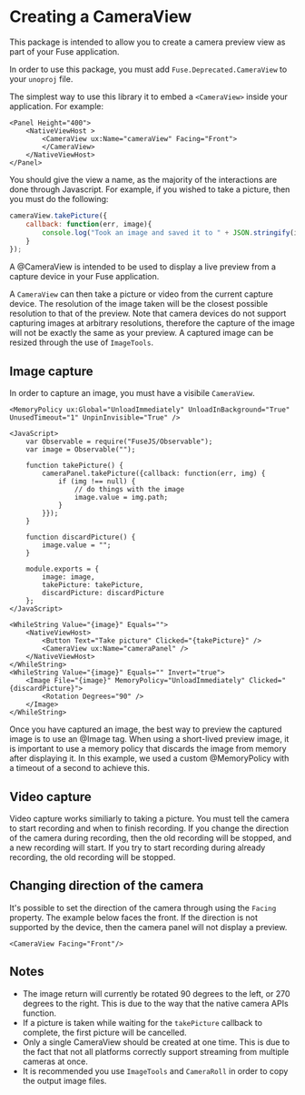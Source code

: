 # Creating a CameraView

This package is intended to allow you to create a camera preview view as part of your Fuse application.

In order to use this package, you must add `Fuse.Deprecated.CameraView` to your `unoproj` file.


The simplest way to use this library it to embed a `<CameraView>` inside your application. For example:

```
<Panel Height="400">
	<NativeViewHost >
		<CameraView ux:Name="cameraView" Facing="Front">
		</CameraView>
	</NativeViewHost>
</Panel>
```

You should give the view a name, as the majority of the interactions are done through Javascript. For example, if you wished to take a picture, then you must do the following:

```js
cameraView.takePicture({
	callback: function(err, image){
		console.log("Took an image and saved it to " + JSON.stringify(image));
	}
});
```

A @CameraView is intended to be used to display a live preview from a capture device in your Fuse application.

A `CameraView` can then take a picture or video from the current capture device. The resolution of the image taken will be the closest possible resolution to that of the preview. Note that camera devices do not support capturing images at arbitrary resolutions, therefore the capture of the image will not be exactly the same as your preview. A captured image can be resized through the use of `ImageTools`. 


## Image capture


In order to capture an image, you must have a visibile `CameraView`. 

```
<MemoryPolicy ux:Global="UnloadImmediately" UnloadInBackground="True" UnusedTimeout="1" UnpinInvisible="True" />

<JavaScript>
	var Observable = require("FuseJS/Observable");
	var image = Observable("");

	function takePicture() {
		cameraPanel.takePicture({callback: function(err, img) {
			if (img !== null) {
				// do things with the image
				image.value = img.path;
			}
		}});
	}

	function discardPicture() {
		image.value = "";
	}

	module.exports = {
		image: image,
		takePicture: takePicture,
		discardPicture: discardPicture
	};
</JavaScript>

<WhileString Value="{image}" Equals="">
	<NativeViewHost>
		<Button Text="Take picture" Clicked="{takePicture}" />
		<CameraView ux:Name="cameraPanel" />
	</NativeViewHost>
</WhileString>
<WhileString Value="{image}" Equals="" Invert="true">
	<Image File="{image}" MemoryPolicy="UnloadImmediately" Clicked="{discardPicture}">
		<Rotation Degrees="90" />
	</Image>
</WhileString>
```

Once you have captured an image, the best way to preview the captured image is to use an @Image tag. When using a short-lived preview image, it is important to use a memory policy that discards the image from memory after displaying it. In this example, we used a custom @MemoryPolicy with a timeout of a second to achieve this.


## Video capture

Video capture works similiarly to taking a picture. You must tell the camera to start recording and when to finish recording. If you change the direction of the camera during recording, then the old recording will be stopped, and a new recording will start. If you try to start recording during already recording, the old recording will be stopped.



## Changing direction of the camera

It's possible to set the direction of the camera through using the `Facing` property. The example below faces the front. If the direction is not supported by the device, then the camera panel will not display a preview.

```
<CameraView Facing="Front"/>
```


## Notes
- The image return will currently be rotated 90 degrees to the left, or 270 degrees to the right. This is due to the way that the native camera APIs function.
- If a picture is taken while waiting for the `takePicture` callback to complete, the first picture will be cancelled. 
- Only a single CameraView should be created at one time. This is due to the fact that not all platforms correctly support streaming from multiple cameras at once. 
- It is recommended you use `ImageTools` and `CameraRoll` in order to copy the output image files.